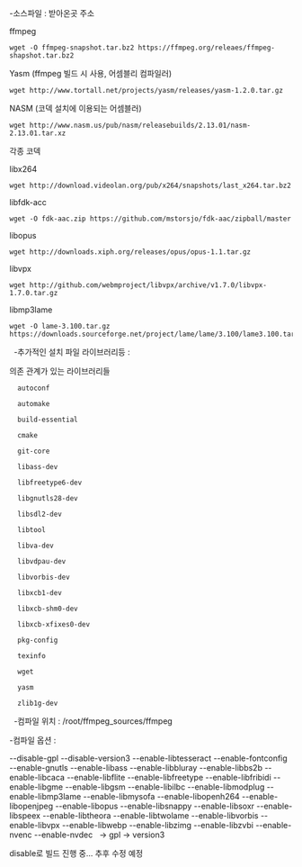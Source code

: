 -소스파일 : 받아온곳 주소

ffmpeg 

```
wget -O ffmpeg-snapshot.tar.bz2 https://ffmpeg.org/releaes/ffmpeg-shapshot.tar.bz2
```

Yasm (ffmpeg 빌드 시 사용, 어셈블리 컴파일러)

```
wget http://www.tortall.net/projects/yasm/releases/yasm-1.2.0.tar.gz
```

NASM (코덱 설치에 이용되는 어셈블러)
```
wget http://www.nasm.us/pub/nasm/releasebuilds/2.13.01/nasm-2.13.01.tar.xz
```
각종 코덱

libx264
```
wget http://download.videolan.org/pub/x264/snapshots/last_x264.tar.bz2
```

libfdk-acc
```
wget -O fdk-aac.zip https://github.com/mstorsjo/fdk-aac/zipball/master
```

libopus
```
wget http://downloads.xiph.org/releases/opus/opus-1.1.tar.gz
```

libvpx
```
​wget http://github.com/webmproject/libvpx/archive/v1.7.0/libvpx-1.7.0.tar.gz
```

libmp3lame
```
​wget -O lame-3.100.tar.gz https://downloads.sourceforge.net/project/lame/lame/3.100/lame3.100.tar.gz
```
​
​
-추가적인 설치 파일 라이브러리등 :

의존 관계가 있는 라이브러리들
```
  autoconf 
  
  automake 
  
  build-essential 
  
  cmake 
  
  git-core 
  
  libass-dev 
  
  libfreetype6-dev 
  
  libgnutls28-dev 
  
  libsdl2-dev 
  
  libtool 
  
  libva-dev 
  
  libvdpau-dev 
  
  libvorbis-dev 
  
  libxcb1-dev 
  
  libxcb-shm0-dev 
  
  libxcb-xfixes0-dev 
  
  pkg-config 
  
  texinfo 
  
  wget 
  
  yasm 
  
  zlib1g-dev
 ```
​
​
-컴파일 위치 : /root/ffmpeg_sources/ffmpeg
​
 
-컴파일 옵션 : 

​--disable-gpl --disable-version3 --enable-libtesseract --enable-fontconfig --enable-gnutls --enable-libass --enable-libbluray 
--enable-libbs2b --enable-libcaca --enable-libflite --enable-libfreetype --enable-libfribidi --enable-libgme --enable-libgsm
--enable-libilbc --enable-libmodplug --enable-libmp3lame --enable-libmysofa --enable-libopenh264 --enable-libopenjpeg --enable-libopus
--enable-libsnappy --enable-libsoxr --enable-libspeex --enable-libtheora --enable-libtwolame --enable-libvorbis --enable-libvpx 
--enable-libwebp --enable-libzimg --enable-libzvbi  --enable-nvenc --enable-nvdec
​
​
-> gpl
-> version3



disable로 빌드 진행 중... 추후 수정 예정
